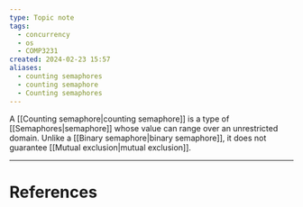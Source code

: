 ```yaml
---
type: Topic note
tags:
  - concurrency
  - os
  - COMP3231
created: 2024-02-23 15:57
aliases:
  - counting semaphores
  - counting semaphore
  - Counting semaphores
---
```

A [[Counting semaphore|counting semaphore]] is a type of [[Semaphores|semaphore]] whose value can range over an unrestricted domain. Unlike a [[Binary semaphore|binary semaphore]], it does not guarantee [[Mutual exclusion|mutual exclusion]].

---
# References
